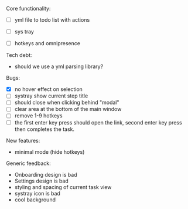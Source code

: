 


Core functionality:
- [ ] yml file to todo list with actions
- [ ] sys tray
- [ ] hotkeys and omnipresence



Tech debt:
- should we use a yml parsing library?


Bugs:
- [x] no hover effect on selection
- [ ] systray show current step title
- [ ] should close when clicking behind "modal"
- [ ] clear area at the bottom of the main window
- [ ] remove 1-9 hotkeys
- [ ] the first enter key press should open the link, second enter key press then completes the task.  

New features: 
- minimal mode (hide hotkeys)

Generic feedback:
- Onboarding design is bad
- Settings design is bad
- styling and spacing of current task view
- systray icon is bad
- cool background

